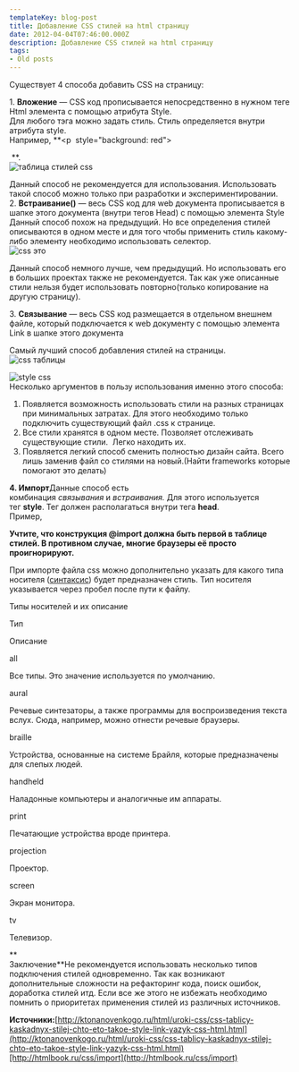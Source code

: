 ```yaml
---
templateKey: blog-post
title: Добавление CSS стилей на html страницу
date: 2012-04-04T07:46:00.000Z
description: Добавление CSS стилей на html страницу
tags:
- Old posts
---
```


Существует 4 способа добавить CSS на страницу:  
  
1. **Вложение** — CSS код прописывается непосредственно в нужном теге Html элемента с помощью атрибута Style.  
Для любого тэга можно задать стиль. Стиль определяется внутри атрибута style.  
Например, **<p  style="background: red"></p> **.  
![таблица стилей css](/img/fc398dd0-d4b0-4fc0-9ea0-617dbe7c9463.png)  
  
  
Данный способ не рекомендуется для использования. Использовать такой способ можно только при разработки и экспериментировании.  
2. **Встраивание()** — весь CSS код для web документа прописывается в шапке этого документа (внутри тегов Head) с помощью элемента Style  
Данный способ похож на предыдущий. Но все определения стилей описываются в одном месте и для того чтобы применить стиль какому-либо элементу необходимо использовать селектор.  
![css это](/img/5220494c-0b1a-40dd-b4bb-48cace0ce658.png)  
  
Данный способ немного лучше, чем предыдущий. Но использовать его в больших проектах также не рекомендуется. Так как уже описанные стили нельзя будет использовать повторно(только копирование на другую страницу).  
  
  
3. **Связывание** — весь CSS код размещается в отдельном внешнем файле, который подключается к web документу с помощью элемента Link в шапке этого документа  
  
Самый лучший способ добавления стилей на страницы.  
![css таблицы](/img/4610390c-75ad-4529-90e7-2c3cf14d09e2.png)  
  
![style css](/img/1e882f24-3889-444e-b393-396c72627022.png)  
Несколько аргументов в пользу использования именно этого способа:  
1) Появляется возможность использовать стили на разных страницах при минимальных затратах. Для этого необходимо только подключить существующий файл .css к странице.  
2) Все стили хранятся в одном месте. Позволяет отслеживать существующие стили.  Легко находить их.  
3) Появляется легкий способ сменить полностью дизайн сайта. Всего лишь заменив файл со стилями на новый.(Найти frameworks которые помогают это делать)  
  
**4\. Импорт**Данные способ есть комбинация _связывания_ и _встраивания._ Для этого используется тег **style**. Тег должен располагаться внутри тега **head**.  
Пример,  
<head>  
<style>   @import "/style/main.css"   @import "/style/palm.css" </style>  
</head>  
  
**Учтите, что конструкция @import должна быть первой в таблице стилей. В противном случае, многие браузеры её просто проигнорируют.**  
  
При импорте файла css можно дополнительно указать для какого типа носителя ([синтаксис](http://htmlbook.ru/css/import)) будет предназначен стиль. Тип носителя указывается через пробел после пути к файлу.  
  
  
Типы носителей и их описание

Тип

Описание

all

Все типы. Это значение используется по умолчанию.

aural

Речевые синтезаторы, а также программы для воспроизведения текста вслух. Сюда, например, можно отнести речевые браузеры.

braille

Устройства, основанные на системе Брайля, которые предназначены для слепых людей.

handheld

Наладонные компьютеры и аналогичные им аппараты.

print

Печатающие устройства вроде принтера.

projection

Проектор.

screen

Экран монитора.

tv

Телевизор.

**  
Заключение**Не рекомендуется использовать несколько типов подключения стилей одновременно. Так как возникают дополнительные сложности на рефакторинг кода, поиск ошибок, доработка стилей итд. Если все же этого не избежать необходимо помнить о приоритетах применения стилей из различных источников.  
  
**Источники:**[http://ktonanovenkogo.ru/html/uroki-css/css-tablicy-kaskadnyx-stilej-chto-eto-takoe-style-link-yazyk-css-html.html](http://ktonanovenkogo.ru/html/uroki-css/css-tablicy-kaskadnyx-stilej-chto-eto-takoe-style-link-yazyk-css-html.html)[http://htmlbook.ru/css/import](http://htmlbook.ru/css/import)